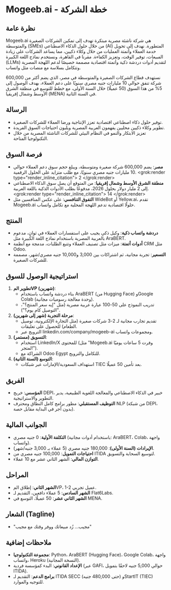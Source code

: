 # Mogeeb.ai - خطة الشركة

## نظرة عامة
Mogeeb.ai هي شركة ناشئة مصرية مبتكرة تهدف إلى تمكين الشركات الصغيرة والمتوسطة (SMEs) من خلال حلول الذكاء الاصطناعي (AI) المتطورة. نهدف إلى تحويل خدمة العملاء وأتمتة العمليات من خلال وكلاء ذكيين، مما يساعد الشركات على زيادة المبيعات، توفير الوقت، وتعزيز الكفاءة. مقرنا في القاهرة، ونستخدم نماذج اللغة الكبيرة (LLMs) لتقديم أدوات دردشة ذكية وأتمتة اقتصادية مصممة خصيصًا لدعم اللهجة المصرية وتتكامل بسلاسة مع منصات مثل واتساب.

نستهدف قطاع الشركات الصغيرة والمتوسطة في مصر، الذي يضم أكثر من 600,000 شركة تنفق حوالي 10 مليارات جنيه مصري سنويًا على دعم العملاء، بهدف الوصول إلى 5% من هذا السوق (50 عميلًا) خلال السنة الأولى، مع خطط للتوسع في منطقة الشرق الأوسط وشمال إفريقيا (MENA) في السنة الثانية.

## الرسالة
- توفير حلول ذكاء اصطناعي اقتصادية تعزز الإنتاجية ورضا العملاء للشركات الصغيرة.
- تطوير وكلاء ذكيين محليين يفهمون العربية المصرية ويلبون احتياجات السوق الفريدة.
- تعزيز الابتكار والنمو في النظام البيئي للشركات الناشئة المصرية من خلال التكنولوجيا المتاحة.

## فرصة السوق
- **مصر**: يضم 600,000 شركة صغيرة ومتوسطة، ويبلغ حجم سوق دعم العملاء حوالي 10 مليارات جنيه مصري سنويًا، مع طلب متزايد على الحلول الرقمية. <grok:render type="render_inline_citation">
<argument name="citation_id">2</argument>
</grok:render>
- **منطقة الشرق الأوسط وشمال إفريقيا**: من المتوقع أن يصل سوق الذكاء الاصطناعي إلى 2 مليار دولار بحلول 2026، مدفوعًا بطلب الأدوات الذكية باللغة العربية. <grok:render type="render_inline_citation">
<argument name="citation_id">14</argument>
</grok:render>
- **التفوق التنافسي**: على عكس المنافسين مثل WideBot أو Yellow.ai، تقدم Mogeeb.ai حلولًا اقتصادية تدعم اللهجة المحلية مع تكامل واتساب.

## المنتج
- **دردشة واتساب ذكية**: وكيل ذكي يجيب على استفسارات العملاء في ثوانٍ، مدعوم بالعربية المصرية باستخدام نماذج اللغة الكبيرة مثل AraBERT.
- **أدوات أتمتة**: ميزات مثل تصنيف العملاء وتتبع الطلبات، مدمجة مع أنظمة CRM مثل Odoo.
- **التسعير**: تجربة مجانية، ثم اشتراكات بين 3,000 و10,000 جنيه مصري/شهر، مصممة للشركات الصغيرة.

## استراتيجية الوصول للسوق
1. **تطوير المVP (شهرين)**:
   - بناء دردشة واتساب باستخدام AraBERT (من Hugging Face) وGoogle Colab (وحدة معالجة رسوميات مجانية).
   - تدريب النموذج على 50-100 عبارة عربية مصرية (مثل "إيه سعر المنتج؟"، "التوصيل كام يوم؟").
2. **مرحلة التجربة (شهر إلى شهرين)**:
   - تقديم تجارب مجانية لـ 2-3 شركات صغيرة (مثل التجارة الإلكترونية، توصيل الطعام) للحصول على تعليقات.
   - الترويج عبر linkedin.com/company/mogeeb-ai ومجموعات واتساب.
3. **التسويق (مستمر)**:
   - استخدام LinkedIn/X للمحتوى (مثل "Mogeeb.ai وفرت 5 ساعات يوميًا لمتجر!").
   - الشراكة مع Odoo Egypt للتكامل والترويج.
4. **التوسع (السنة الثانية)**:
   - استهداف السعودية/الإمارات عبر شبكات TIEC بعد تأمين 50 عميلًا.

## الفريق
- **المؤسس**: خريج DEPI، خبير في الذكاء الاصطناعي والمعالجة اللغوية الطبيعية، يدير التطوير والاستراتيجية.
- **التوظيف المستقبلي**: مطور برامج كامل النطاق ومحترف NLP (من شبكة DEPI، بدون أجر في البداية مقابل حصة).

## الجوانب المالية
- **التكلفة الأولية**: 0 جنيه مصري (باستخدام أدوات مجانية: AraBERT، Colab، واجهة واتساب).
- **الإيرادات (السنة الأولى)**: 180,000 جنيه مصري (5 عملاء بـ 3,000 جنيه/شهر).
- **احتياجات التمويل**: 100,000 جنيه مصري من ITIDA لتوسيع السحابة والتسويق.
- **التوازن المالي**: الشهر الثاني عشر مع 10 عملاء.

## المراحل
- **الشهر الثاني**: إطلاق المVP، 1-2 عميل تجربي.
- **الشهر السادس**: 5 عملاء دافعين، التقديم لـ Flat6Labs.
- **الشهر الثاني عشر**: 50 عميلًا، التوسع في MENA.

## الشعار (Tagline)
- "مجيب... زُد مبيعاتك ووفر وقتك مع مجيب"

## ملاحظات إضافية
- **مجموعة التكنولوجيا**: Python، AraBERT (Hugging Face)، Google Colab، واجهة واتساب، Heroku (النسخة المجانية).
- **الإعداد القانوني**: البدء كمؤسسة فردية (عبر GAFI، حوالي 5,000 جنيه لاحقًا بتمويل ITIDA).
- **برامج الدعم**: التقديم لـ ITIDA SECC (حتى 480,000 جنيه) وStartIT (TIEC) للتوجيه والموارد.
